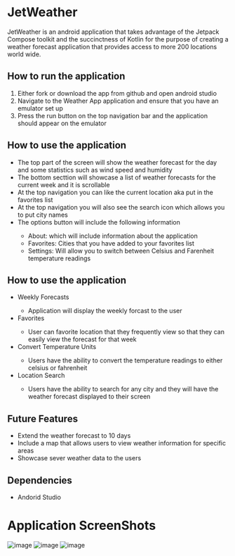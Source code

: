 # JetWeather
JetWeather is an android application that takes advantage of the Jetpack Compose toolkit and the succinctness of Kotlin for the purpose of creating a weather forecast application that provides access to more 200 locations world wide.

## How to run the application
<ol> 
	<li> Either fork or download the app from github and open android studio </li>
	<li> Navigate to the Weather App application and ensure that you have an emulator set up  </li>
	<li> Press the run button on the top navigation bar and the application should appear on the emulator </li>
</ol>

## How to use the application 
<ul>
	<li> The top part of the screen will show the weather forecast for the day and some statistics such as wind speed and humidity </li>
	<li> The bottom secttion will showcase a list of weather forecasts for the current week and it is scrollable </li>
	<li> At the top navigation you can like the current location aka put in the favorites list </li>
	<li> At the top navigation you will also see the search icon which allows you to put city names </li>
	<li> The options button will include the following information </li>
		<ul> 
			<li> About: which will include information about the application </li>
			<li> Favorites: Cities that you have added to your favorites list </li>
			<li> Settings: Will allow you to switch between Celsius and Farenheit temperature readings </li>
		</ul>
</ul>


## How to use the application

<ul>
	<li> Weekly Forecasts </li>
		<ul> 
			<li> Application will display the weekly forcast to the user </li>
		</ul>
	<li> Favorites  </li>
		<ul> 
			<li> User can favorite location that they frequently view so that they can easily view the forecast for that week
		</ul>
	<li> Convert Temperature Units</li>
		<ul> 
			<li> Users have the ability to convert the temperature readings to either celsius or fahrenheit 
		</ul>
	<li> Location Search </li>
		<ul> 
			<li> Users have the ability to search for any city and they will have the weather forecast displayed to their screen </li>
		</ul>
</ul>

## Future Features
<ul> 
	<li> Extend the weather forecast to 10 days </li>
	<li> Include a map that allows users to view weather information for specific areas </li>
	<li> Showcase sever weather data to the users </li>
</ul> 

## Dependencies 
<ul>
  <li> Andorid Studio </li>
</ul>

# Application ScreenShots
![image](https://github.com/AhmedHarun10/Weather-App/blob/main/ScreenShots/HomeScreen.png)
![image](https://github.com/AhmedHarun10/Weather-App/blob/main/ScreenShots/SearchScreen.png)
![image](https://github.com/AhmedHarun10/Weather-App/blob/main/ScreenShots/FavoritesScreen.png)
